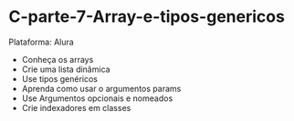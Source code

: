 # C-parte-7-Array-e-tipos-genericos
Plataforma: Alura
- Conheça os arrays
- Crie uma lista dinâmica
- Use tipos genéricos
- Aprenda como usar o argumentos params
- Use Argumentos opcionais e nomeados
- Crie indexadores em classes
